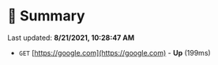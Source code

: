 # 📖 Summary
Last updated: **8/21/2021, 10:28:47 AM**

- `GET` [https://google.com](https://google.com) - **Up** (199ms)
